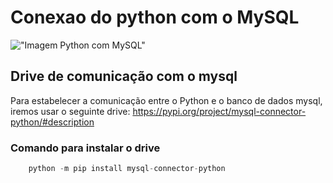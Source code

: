 # Conexao do python com o MySQL

!["Imagem Python com MySQL"](https://miro.medium.com/v2/resize:fit:720/format:webp/1*OnDVcS17HTWZ2L2vPaaQ1A.png)

## Drive de comunicação com o mysql 
Para estabelecer a comunicação entre o Python e 
o banco de dados  mysql, iremos usar o seguinte drive:
<a href="https://pypi.org/project/mysql-connector-python/#description"> https://pypi.org/project/mysql-connector-python/#description </a>

### Comando para instalar o drive
```python 
    python -m pip install mysql-connector-python
``` 